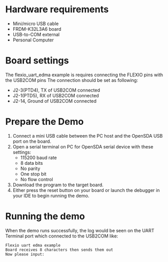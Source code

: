 Hardware requirements
===================
- Mini/micro USB cable
- FRDM-K32L3A6 board
- USB-to-COM external
- Personal Computer

Board settings
============
The flexio_uart_edma example is requires connecting the FLEXIO pins with the USB2COM pins
The connection should be set as following:
- J2-3(PTD4), TX of USB2COM connected
- J2-1(PTD5), RX of USB2COM connected
- J2-14, Ground of USB2COM connected

Prepare the Demo
===============
1.  Connect a mini USB cable between the PC host and the OpenSDA USB port on the board.
2.  Open a serial terminal on PC for OpenSDA serial device with these settings:
    - 115200 baud rate
    - 8 data bits
    - No parity
    - One stop bit
    - No flow control
3.  Download the program to the target board.
4.  Either press the reset button on your board or launch the debugger in your IDE to begin running the demo.

Running the demo
===============
When the demo runs successfully, the log would be seen on the UART Terminal port which connected to the USB2COM like:

~~~~~~~~~~~~~~~~~~~~~
Flexio uart edma example
Board receives 8 characters then sends them out
Now please input:
~~~~~~~~~~~~~~~~~~~~~
